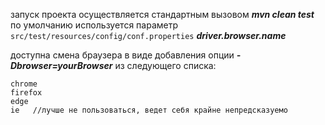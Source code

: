 запуск проекта осуществляется стандартным вызовом _**mvn clean test**_
по умолчанию используется параметр `src/test/resources/config/conf.properties` **_driver.browser.name_**

доступна смена браузера в виде добавления опции _**-Dbrowser=yourBrowser**_
из следующего списка: 
````
chrome
firefox
edge
ie   //лучше не пользоваться, ведет себя крайне непредсказуемо
````